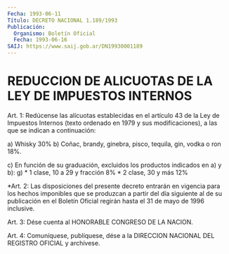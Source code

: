 ```yaml
---
Fecha: 1993-06-11
Título: DECRETO NACIONAL 1.189/1993
Publicación:
  Organismo: Boletín Oficial
  Fecha: 1993-06-16
SAIJ: https://www.saij.gob.ar/DN19930001189
---
```

# REDUCCION DE ALICUOTAS DE LA LEY DE IMPUESTOS INTERNOS

<a id="1"></a>
Art. 1: Redúcense las alícuotas establecidas en el artículo 43 de la Ley de Impuestos Internos (texto ordenado en 1979 y sus modificaciones), a las que se indican a continuación:

a) Whisky 30% b) Coñac, brandy, ginebra, pisco, tequila, gin, vodka o ron 18%.

c) En función de su graduación, excluidos los productos indicados en a) y b): g) * 1 clase, 10 a 29 y fracción 8% * 2 clase, 30 y más 12%

<a id="2"></a>
*Art. 2: Las disposiciones del presente decreto entrarán en vigencia para los hechos imponibles que se produzcan a partir del día siguiente al de su publicación en el Boletín Oficial regirán hasta el 31 de mayo de 1996 inclusive.

<a id="3"></a>
Art. 3: Dése cuenta al HONORABLE CONGRESO DE LA NACION.

<a id="4"></a>
Art. 4: Comuníquese, publíquese, dése a la DIRECCION NACIONAL DEL REGISTRO OFICIAL y archívese.